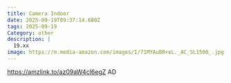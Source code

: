 ```yaml
---
title: Camera Indoor
date: 2025-09-19T09:37:14.680Z
tags: 2025-09-19
Category: other
description: |
  19.xx
image: https://m.media-amazon.com/images/I/71MYAuBR+eL._AC_SL1500_.jpg
---
```

https://amzlink.to/az09aW4cl6egZ
AD